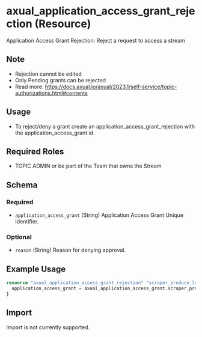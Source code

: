 # axual_application_access_grant_rejection (Resource)

Application Access Grant Rejection: Reject a request to access a stream

## Note
- Rejection cannot be edited
- Only Pending grants can be rejected
- Read more: https://docs.axual.io/axual/2023.1/self-service/topic-authorizations.html#contents

## Usage
- To reject/deny a grant create an application_access_grant_rejection with the application_access_grant id.

## Required Roles
- TOPIC ADMIN or be part of the Team that owns the Stream

<!-- schema generated by tfplugindocs -->
## Schema

### Required

- `application_access_grant` (String) Application Access Grant Unique Identifier.

### Optional

- `reason` (String) Reason for denying approval.

## Example Usage

```terraform
resource "axual_application_access_grant_rejection" "scraper_produce_logs_staging_rejection" {
  application_access_grant = axual_application_access_grant.scraper_produce_to_logs_in_staging.id
}
```

## Import

Import is not currently supported.